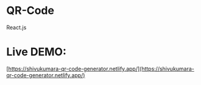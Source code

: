 # QR-Code
 React.js


# Live DEMO: 
[https://shivukumara-qr-code-generator.netlify.app/](https://shivukumara-qr-code-generator.netlify.app/)
